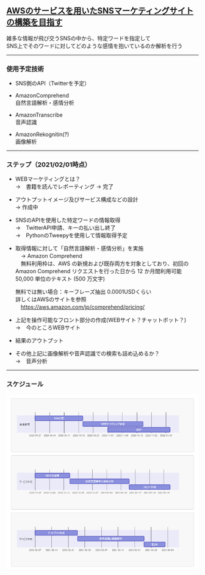 ## <u>AWSのサービスを用いたSNSマーケティングサイトの構築を目指す</u>  

雑多な情報が飛び交うSNSの中から、特定ワードを指定して  
SNS上でそのワードに対してどのような感情を抱いているのか解析を行う

---

### 使用予定技術
 - SNS側のAPI（Twitterを予定）

 - AmazonComprehend  
   自然言語解析・感情分析

 - AmazonTranscribe  
   音声認識

 - AmazonRekognitin(?)   
   画像解析

---

### ステップ（2021/02/01時点）

 - WEBマーケティングとは？  
  →　書籍を読んでレポーティング
   → 完了　

 - アウトプットイメージ及びサービス構成などの設計  
   → 作成中　

 - SNSのAPIを使用した特定ワードの情報取得  
  →　TwitterAPI申請、キーの払い出し終了  
  →　PythonのTweepyを使用して情報取得予定  

 - 取得情報に対して「自然言語解析・感情分析」を実施  
　→ Amazon Comprehend  
  　無料利用枠は、AWS の新規および既存両方を対象としており、初回の Amazon Comprehend リクエストを行った日から 12 か月間利用可能  
    50,000 単位のテキスト (500 万文字)  
   
    無料では無い場合：キーフレーズ抽出	0.0001USDくらい  
    詳しくはAWSのサイトを参照  
    　https://aws.amazon.com/jp/comprehend/pricing/  

 - 上記を操作可能なフロント部分の作成(WEBサイト？チャットボット？)  
  →　今のところWEBサイト

 - 結果のアウトプット

 - その他上記に画像解析や音声認識での検索も詰め込めるか？  
  →　音声分析

---

### スケジュール
![alt](assets/image/gantt-mermaid.png)

